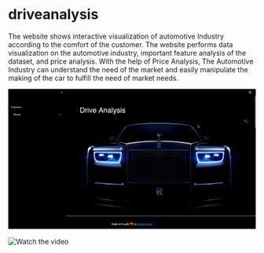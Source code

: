 # driveanalysis
The website shows interactive visualization of automotive Industry according to the comfort of the customer. The website performs data visualization on the automotive industry, important feature analysis of the dataset, and price analysis. With the help of Price Analysis, The Automotive Industry can understand the need of the market and easily manipulate the making of the car to fulfill the need of market needs.

![Gif](img11.gif)

![Watch the video]([https://youtu.be/vt5fpE0bzSY](https://youtu.be/-hbuT9VT0yw))
